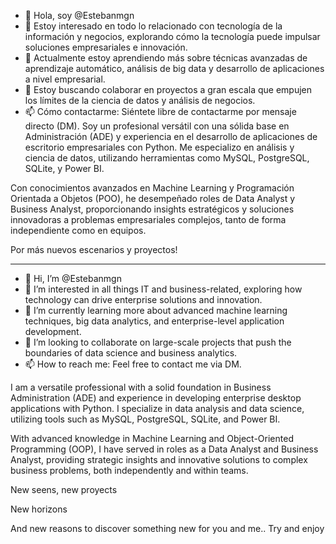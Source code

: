 - 👋 Hola, soy @Estebanmgn
- 👀 Estoy interesado en todo lo relacionado con tecnología de la información y negocios, explorando cómo la tecnología puede impulsar soluciones empresariales e innovación.
- 🌱 Actualmente estoy aprendiendo más sobre técnicas avanzadas de aprendizaje automático, análisis de big data y desarrollo de aplicaciones a nivel empresarial.
- 💞️ Estoy buscando colaborar en proyectos a gran escala que empujen los límites de la ciencia de datos y análisis de negocios.
- 📫 Cómo contactarme: Siéntete libre de contactarme por mensaje directo (DM).
Soy un profesional versátil con una sólida base en Administración (ADE) y experiencia en el desarrollo de aplicaciones de escritorio empresariales con Python. Me especializo en análisis y ciencia de datos, utilizando herramientas como MySQL, PostgreSQL, SQLite, y Power BI. 

Con conocimientos avanzados en Machine Learning y Programación Orientada a Objetos (POO), he desempeñado roles de Data Analyst y Business Analyst, proporcionando insights estratégicos y soluciones innovadoras a problemas empresariales complejos, tanto de forma independiente como en equipos.

Por más nuevos escenarios y proyectos!

******************************************************************************************

- 👋 Hi, I’m @Estebanmgn
- 👀 I’m interested in all things IT and business-related, exploring how technology can drive enterprise solutions and innovation.
- 🌱 I’m currently learning more about advanced machine learning techniques, big data analytics, and enterprise-level application development.
- 💞️ I’m looking to collaborate on large-scale projects that push the boundaries of data science and business analytics.
- 📫 How to reach me: Feel free to contact me via DM.
  
I am a versatile professional with a solid foundation in Business Administration (ADE) and experience in developing enterprise desktop applications with Python. I specialize in data analysis and data science, utilizing tools such as MySQL, PostgreSQL, SQLite, and Power BI.

With advanced knowledge in Machine Learning and Object-Oriented Programming (OOP), I have served in roles as a Data Analyst and Business Analyst, providing strategic insights and innovative solutions to complex business problems, both independently and within teams.

New seens, new proyects

New horizons

And new reasons to discover something new for you and me.. Try and enjoy
